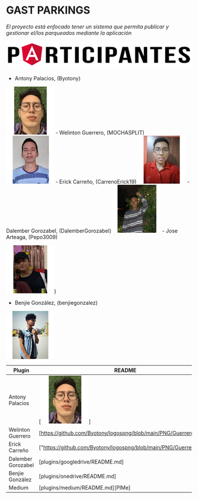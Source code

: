 # GAST PARKINGS

_El proyecto está enfocado tener  un sistema que permita publicar y gestionar el/los parqueados mediante la aplicación_

![Participantes](https://github.com/Byotony/logospng/blob/main/PNG/Participantes.png)

- Antony Palacios, (Byotony)

<img src="https://github.com/Byotony/logospng/blob/main/PNG/Byonetta.png" width="130" height="130" />
- Welinton Guerrero, (MOCHASPLIT)

<img src="https://github.com/Byotony/logospng/blob/main/PNG/Guerrero.png" width="130" height="130" />
- Erick Carreño, (CarrenoErick19)

<img src="https://github.com/Byotony/logospng/blob/main/PNG/Rogger.png" width="130" height="130" />
- Dalember Gorozabel, (DalemberGorozabel)

<img src="https://github.com/Byotony/logospng/blob/main/PNG/DALEMBER.png" width="130" height="130" />
- Jose Arteaga, (Pepo3009)

<img src="https://github.com/Byotony/logospng/blob/main/PNG/pepo.png" width="130" height="130" />}
- Benjie González, (benjiegonzalez)

<img src="https://github.com/Byotony/logospng/blob/main/PNG/Benjie.png" width="130" height="130" />

| Plugin | README |
| ------ | ------ |
| Antony Palacios | [<img src="https://github.com/Byotony/logospng/blob/main/PNG/Byonetta.png" width="130" height="130" />] |
| Welinton Guerrero | [https://github.com/Byotony/logospng/blob/main/PNG/Guerrero.png] |
| Erick Carreño | ["https://github.com/Byotony/logospng/blob/main/PNG/Guerrero.png"] |
| Dalember Gorozabel | [plugins/googledrive/README.md] |
| Benjie González | [plugins/onedrive/README.md] |
| Medium | [plugins/medium/README.md][PlMe] |
